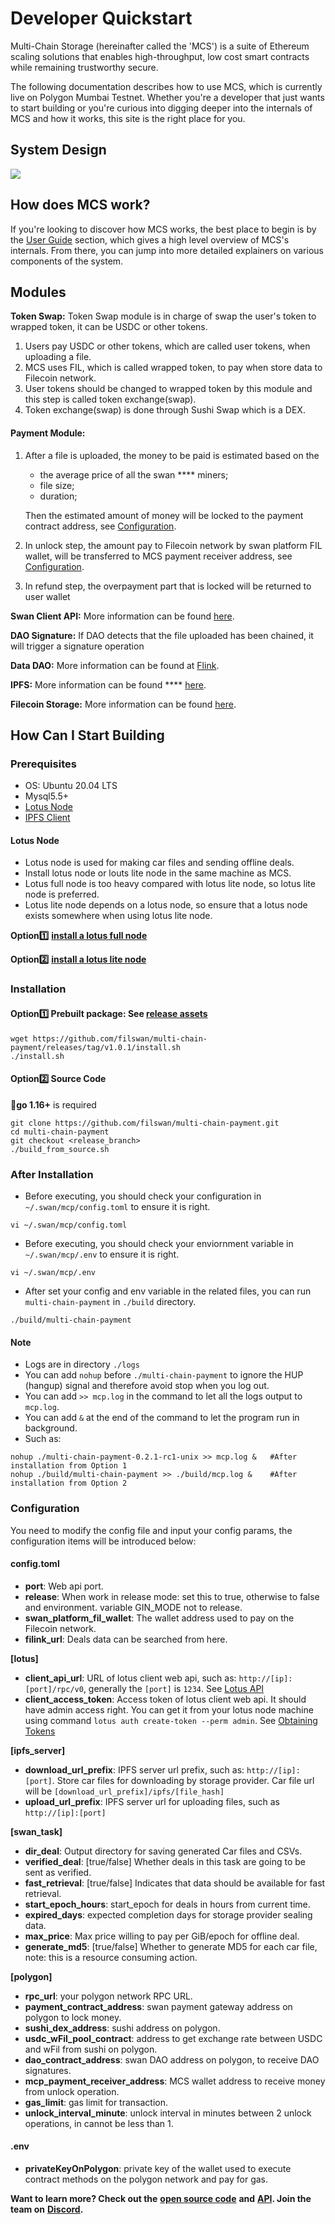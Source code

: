 # Developer Quickstart

Multi-Chain Storage (hereinafter called the 'MCS') is a suite of Ethereum scaling solutions that enables high-throughput, low cost smart contracts while remaining trustworthy secure.&#x20;

The following documentation describes how to use MCS, which is currently live on Polygon Mumbai Testnet. Whether you're a developer that just wants to start building or you're curious into digging deeper into the internals of MCS and how it works, this site is the right place for you.

## System Design

![](<../../.gitbook/assets/MCS 2.0.0.drawio.png>)

## How does MCS work? <a href="#how-does-arbitrum-work" id="how-does-arbitrum-work"></a>

If you're looking to discover how MCS works, the best place to begin is by the [User Guide](../mcp-user-guide/) section, which gives a high level overview of MCS's internals. From there, you can jump into more detailed explainers on various components of the system.

## Modules <a href="#__docusaurus" id="__docusaurus"></a>

**Token Swap:** Token Swap module is in charge of swap the user's token to wrapped token, it can be USDC or other tokens.

1. Users pay USDC or other tokens, which are called user tokens, when uploading a file.
2. MCS uses FIL, which is called wrapped token, to pay when store data to Filecoin network.
3. User tokens should be changed to wrapped token by this module and this step is called token exchange(swap).
4. Token exchange(swap) is done through Sushi Swap which is a DEX.

#### Payment Module:

1.  After a file is uploaded, the money to be paid is estimated based on the

    * the average price of all the swan **** miners;
    * file size;
    * duration;

    Then the estimated amount of money will be locked to the payment contract address, see [Configuration](https://github.com/filswan/multi-chain-payment#Configuration).
2. In unlock step, the amount pay to Filecoin network by swan platform FIL wallet, will be transferred to MCS payment receiver address, see [Configuration](https://github.com/filswan/multi-chain-payment#Configuration).
3. In refund step, the overpayment part that is locked will be returned to user wallet

**Swan Client API:** More information can be found [here](https://github.com/filswan/go-swan-client).

**DAO Signature:** If DAO detects that the file uploaded has been chained, it will trigger a signature operation

**Data DAO:** More information can be found at [Flink](https://github.com/filswan/flink).

**IPFS:** More information can be found **** [here](https://docs.ipfs.io/).

**Filecoin Storage:** More information can be found [here](https://lotus.filecoin.io/docs/set-up/install/).

## How Can I Start Building <a href="#how-can-i-start-building" id="how-can-i-start-building"></a>

### Prerequisites

* OS: Ubuntu 20.04 LTS
* Mysql5.5+
* [Lotus Node](https://github.com/filswan/multi-chain-payment#Lotus-Node)
* [IPFS Client](https://docs.ipfs.io/install/)

#### Lotus Node

* Lotus node is used for making car files and sending offline deals.
* Install lotus node or louts lite node in the same machine as MCS.
* Lotus full node is too heavy compared with lotus lite node, so lotus lite node is preferred.
* Lotus lite node depends on a lotus node, so ensure that a lotus node exists somewhere when using lotus lite node.

**Option1️⃣** [**install a lotus full node**](https://lotus.filecoin.io/docs/set-up/install/)

**Option2️⃣** [**install a lotus lite node**](https://lotus.filecoin.io/docs/set-up/lotus-lite/#amd-and-intel-based-computers)

### Installation

#### Option1️⃣ **Prebuilt package**: See [release assets](https://github.com/filswan/multi-chain-payment/releases)

```
wget https://github.com/filswan/multi-chain-payment/releases/tag/v1.0.1/install.sh
./install.sh
```

#### Option2️⃣ Source Code

🔔**go 1.16+** is required

```
git clone https://github.com/filswan/multi-chain-payment.git
cd multi-chain-payment
git checkout <release_branch>
./build_from_source.sh
```

### After Installation

* Before executing, you should check your configuration in `~/.swan/mcp/config.toml` to ensure it is right.

```
vi ~/.swan/mcp/config.toml
```

* Before executing, you should check your enviornment variable in `~/.swan/mcp/.env` to ensure it is right.

```
vi ~/.swan/mcp/.env
```

* After set your config and env variable in the related files, you can run `multi-chain-payment` in `./build` directory.

```
./build/multi-chain-payment
```

#### Note

* Logs are in directory `./logs`
* You can add `nohup` before `./multi-chain-payment` to ignore the HUP (hangup) signal and therefore avoid stop when you log out.
* You can add `>> mcp.log` in the command to let all the logs output to `mcp.log`.
* You can add `&` at the end of the command to let the program run in background.
* Such as:

```
nohup ./multi-chain-payment-0.2.1-rc1-unix >> mcp.log &   #After installation from Option 1
nohup ./build/multi-chain-payment >> ./build/mcp.log &    #After installation from Option 2
```

### Configuration

You need to modify the config file and input your config params, the configuration items will be introduced below:

#### config.toml

* **port**: Web api port.
* **release**: When work in release mode: set this to true, otherwise to false and environment. variable GIN\_MODE not to release.
* **swan\_platform\_fil\_wallet**: The wallet address used to pay on the Filecoin network.
* **filink\_url**: Deals data can be searched from here.

**\[lotus]**

* **client\_api\_url**: URL of lotus client web api, such as: `http://[ip]:[port]/rpc/v0`, generally the `[port]` is `1234`. See [Lotus API](https://docs.filecoin.io/reference/lotus-api/#features)
* **client\_access\_token**: Access token of lotus client web api. It should have admin access right. You can get it from your lotus node machine using command `lotus auth create-token --perm admin`. See [Obtaining Tokens](https://docs.filecoin.io/build/lotus/api-tokens/#obtaining-tokens)

**\[ipfs\_server]**

* **download\_url\_prefix**: IPFS server url prefix, such as: `http://[ip]:[port]`. Store car files for downloading by storage provider. Car file url will be `[download_url_prefix]/ipfs/[file_hash]`
* **upload\_url\_prefix**: IPFS server url for uploading files, such as `http://[ip]:[port]`

**\[swan\_task]**

* **dir\_deal**: Output directory for saving generated Car files and CSVs.
* **verified\_deal**: \[true/false] Whether deals in this task are going to be sent as verified.
* **fast\_retrieval**: \[true/false] Indicates that data should be available for fast retrieval.
* **start\_epoch\_hours**: start\_epoch for deals in hours from current time.
* **expired\_days**: expected completion days for storage provider sealing data.
* **max\_price**: Max price willing to pay per GiB/epoch for offline deal.
* **generate\_md5**: \[true/false] Whether to generate MD5 for each car file, note: this is a resource consuming action.

**\[polygon]**

* **rpc\_url**: your polygon network RPC URL.
* **payment\_contract\_address**: swan payment gateway address on polygon to lock money.
* **sushi\_dex\_address**: sushi address on polygon.
* **usdc\_wFil\_pool\_contract**: address to get exchange rate between USDC and wFil from sushi on polygon.
* **dao\_contract\_address**: swan DAO address on polygon, to receive DAO signatures.
* **mcp\_payment\_receiver\_address**: MCS wallet address to receive money from unlock operation.
* **gas\_limit**: gas limit for transaction.
* **unlock\_interval\_minute**: unlock interval in minutes between 2 unlock operations, in cannot be less than 1.

#### .env

* **privateKeyOnPolygon**: private key of the wallet used to execute contract methods on the polygon network and pay for gas.





**Want to learn more? Check out the** [**open source code**](https://github.com/filswan/payment-bridge) **and** [**API**](https://docs.filswan.com/development-resource/mcp-api-1)**. Join the team on** [**Discord**](https://discord.gg/djsVYe4b)**.**

### &#x20;<a href="#setup-local-geth-and-rollup-blockchain" id="setup-local-geth-and-rollup-blockchain"></a>

### &#x20;<a href="#hello-arbitrum" id="hello-arbitrum"></a>
